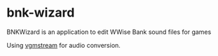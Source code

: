 # bnk-wizard
BNKWizard is an application to edit WWise Bank sound files for games

Using [vgmstream](https://github.com/vgmstream) for audio conversion.